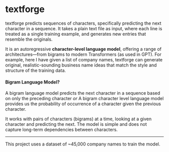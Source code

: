# textforge

textforge predicts sequences of characters, specifically predicting the next character in a sequence. It takes a plain text file as input, where each line is treated as a single training example, and generates new entries that resemble the originals.

It is an autoregressive **character-level language model**, offering a range of architectures—from bigrams to modern Transformers (as used in GPT). For example, here I have given a list of company names, textforge can generate original, realistic-sounding business name ideas that match the style and structure of the training data.

#### Bigram Language Model?
A bigram language model predicts the next character in a sequence based on only the preceding character _or_ A bigram character level language model provides us the probability of occurrence of a character given the previous character. 

It works with pairs of characters (bigrams) at a time, looking at a given character and predicting the next. The model is simple and does not capture long-term dependencies between characters.

---

This project uses a dataset of ~45,000 company names to train the model.
